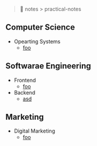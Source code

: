 > 📓 notes > practical-notes

## Computer Science

- Opearting Systems
  - [foo]()

## Softwarae Engineering

- Frontend 
  - [foo]()
- Backend
  - [asd]()

## Marketing

- Digital Marketing 
  - [foo]() 
